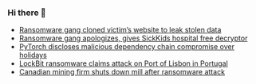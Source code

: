 ### Hi there 👋

<!--START_SECTION:feed-->
* [Ransomware gang cloned victim’s website to leak stolen data](https://www.bleepingcomputer.com/news/security/ransomware-gang-cloned-victim-s-website-to-leak-stolen-data/)
* [Ransomware gang apologizes, gives SickKids hospital free decryptor](https://www.bleepingcomputer.com/news/security/ransomware-gang-apologizes-gives-sickkids-hospital-free-decryptor/)
* [PyTorch discloses malicious dependency chain compromise over holidays](https://www.bleepingcomputer.com/news/security/pytorch-discloses-malicious-dependency-chain-compromise-over-holidays/)
* [LockBit ransomware claims attack on Port of Lisbon in Portugal](https://www.bleepingcomputer.com/news/security/lockbit-ransomware-claims-attack-on-port-of-lisbon-in-portugal/)
* [Canadian mining firm shuts down mill after ransomware attack](https://www.bleepingcomputer.com/news/security/canadian-mining-firm-shuts-down-mill-after-ransomware-attack/)
<!--END_SECTION:feed-->

<!--
**frankenk/frankenk** is a ✨ _special_ ✨ repository because its `README.md` (this file) appears on your GitHub profile.

Here are some ideas to get you started:

- 🔭 I’m currently working on ...
- 🌱 I’m currently learning ...
- 👯 I’m looking to collaborate on ...
- 🤔 I’m looking for help with ...
- 💬 Ask me about ...
- 📫 How to reach me: ...
- 😄 Pronouns: ...
- ⚡ Fun fact: ...
-->



